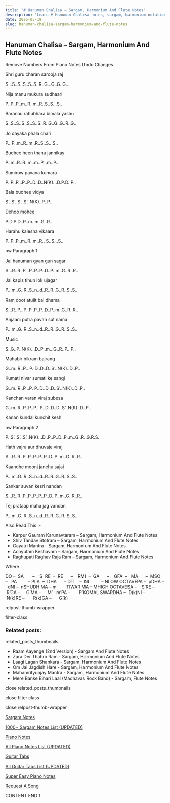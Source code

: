 ```yaml
---
title: "# Hanuman Chalisa – Sargam, Harmonium And Flute Notes"
description: "Learn # Hanuman Chalisa notes, sargam, harmonium notations and flute notes. Easy step-by-step tutorial for beginners."
date: 2025-05-19
slug: hanuman-chalisa-sargam-harmonium-and-flute-notes
---
```


## Hanuman Chalisa – Sargam, Harmonium And Flute Notes

Remove Numbers From Piano Notes
Undo Changes

Shri guru charan sarooja raj

S…S..S..S..S..S..R..G…G..G..G…

Nija manu mukura sudhaari

P..P..P..m..R..m..R..S..S…S..

Baranau rahubhara bimala yashu

S..S..S..S..S..S..S..R..G..G..G..R..G..

Jo dayaka phala chari

P…P..m..R..m..R..S..S…S..

Budhee heen thanu jannikay

P..m..R..R..m..m..P…m..P…

Sumirow pavana kumara

P..P..P…P..P..D..D..N(K)…D.P.D..P..

Bala budhee vidya

S’..S’..S’..S’..N(K)..P..P..

Dehoo mohee

P.D.P.D..P..m..m..G..R..

Harahu kalesha vikaara

P..P..P..m..R..m..R.. S..S…S..

nw Paragraph 1

Jai hanuman gyan gun sagar

S…R..R..P…P..P..P..D..P..m..G..R..R..

Jai kapis tihun lok ujagar

P…m..G..R..S..n..d..R..R..G..R..S..S..

Ram doot atulit bal dhama

S…R..P…P..P..P..P..D..P..m..G..R..R..

Anjaani putra pavan sut nama

P…m..G..R..S..n..d..R..R..G..R..S..S..

Music

S..G..P..N(K)…D..P..m…G..R..P…P..

Mahabir bikram bajrang

G..m..R..P.. P..D..D..D..S’..N(K)..D..P..

Kumati nivar sumati ke sangi

G..m..R..P…P. P..D..D..D..S’..N(K)..D..P..

Kanchan varan viraj subesa

G..m..R..P..P..P.. P..D..D..D..S’..N(K)..D..P..

Kanan kundal kunchit kesh

nw Paragraph 2

P..S’..S’..S’..N(K)…D..P..P..D..P..m..G..R..G.R.S.

Hath vajra aur dhuvaje viraj

S…R..R..P..P..P..P..P..D..P..m..G..R..R..

Kaandhe moonj janehu sajai

P…m..G..R..S..n..d..R..R..G..R..S..S..

Sankar suvan kesri nandan

S…R..R..P..P..P..P..P..D..P..m..G..R..R..

Tej prataap maha jag vandan

P…m..G..R..S..n..d..R..R..G..R..S..S..

Also Read This :-

* Karpur Gauram Karunavtaram – Sargam, Harmonium And Flute Notes
* Shiv Tandav Stotram – Sargam, Harmonium And Flute Notes
* Gayatri Mantra – Sargam, Harmonium And Flute Notes
* Achyutam Keshavam – Sargam, Harmonium And Flute Notes
* Raghupati Raghav Raja Ram – Sargam, Harmonium And Flute Notes

Where

DO –  SA       –    S  RE  –  RE      –    RMI  –  GA      –    GFA  –   MA      –  MSO  –   PA         – PLA  –  DHA      – DTI    –  NI          – NLOW OCTAVEPA –  pDHA –  dNI –  nSHUDH MA – m        TIWAR MA – MHIGH OCTAVESA –    S’RE –     R’GA –     G’MA –     M’   m’PA –       P’KOMAL SWARDHA –  D(k)NI –       N(k)RE –       R(k)GA –      G(k)

relpost-thumb-wrapper

filter-class

### Related posts:

related_posts_thumbnails

* Raam Aayenge (2nd Version) - Sargam And Flute Notes
* Zara Der Thahro Ram - Sargam, Harmonium And Flute Notes
* Laagi Lagan Shankara - Sargam, Harmonium And Flute Notes
* Om Jai Jagdish Hare - Sargam, Harmonium And Flute Notes
* Mahamrityunjay Mantra - Sargam, Harmonium And Flute Notes
* Mere Banke Bihari Laal (Madhavas Rock Band) - Sargam, Flute Notes

close related_posts_thumbnails

close filter class

close relpost-thumb-wrapper

[Sargam Notes](https://www.notationsworld.com/sargam-notes.html)

[1000+ Sargam Notes List (UPDATED)](https://www.notationsworld.com/all-songs-list-sargam-notes.html)

[Piano Notes](https://www.notationsworld.com/piano-notes.html)

[All Piano Notes List (UPDATED)](https://www.notationsworld.com/all-songs-list-piano-notes.html)

[Guitar Tabs](https://www.notationsworld.com/guitar-tabs.html)

[All Guitar Tabs List (UPDATED)](https://www.notationsworld.com/all-songs-list-guitar-tabs.html)

[Super Easy Piano Notes](https://studywall.in/)

[Request A Song](https://www.notationsworld.com/request-a-song.html)

CONTENT END 1

